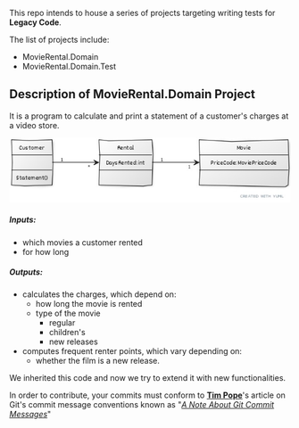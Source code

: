 This repo intends to house a series of projects targeting writing tests for **Legacy Code**.  

The list of projects include:
- MovieRental.Domain
- MovieRental.Domain.Test

## Description of MovieRental.Domain Project

It is a program to calculate and print a statement of a customer's charges at a video store.

![UML diagram for movie rental domain](Resources/movie-rental-domain.jpg)

##### Inputs:
- which movies a customer rented
- for how long

##### Outputs:
- calculates the charges, which depend on: 
   - how long the movie is rented
   - type of the movie  
      - regular
      - children's
      - new releases
- computes frequent renter points, which vary depending on:
   - whether the film is a new release.
   
We inherited this code and now we try to extend it with new functionalities.

In order to contribute, your commits must conform to <u>**Tim Pope**</u>'s article on 
Git's commit message conventions known as 
"<a href="https://tbaggery.com/2008/04/19/a-note-about-git-commit-messages.html" target="_blank">*A Note About Git Commit Messages*</a>"